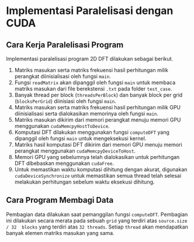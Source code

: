# Implementasi Paralelisasi dengan CUDA

## Cara Kerja Paralelisasi Program
Implementasi paralelisasi program 2D DFT dilakukan sebagai
berikut.
1. Matriks masukan serta matriks frekuensi hasil perhitungan milik perangkat
   diinisialisasi oleh fungsi `main`.
2. Fungsi `readMatrix` akan dipanggil oleh fungsi `main` untuk membaca matriks 
   masukan dari file berekstensi `.txt` pada folder `test_case`.
3. Banyak thread per block (`threadsPerBlock`) dan banyak block per grid 
   (`blocksPerGrid`) diinisiasi oleh fungsi `main`.
4. Matriks masukan serta matriks frekuensi hasil perhitungan milik GPU
   diinisialisasi serta dialokasikan memorinya oleh fungsi `main`.
5. Matriks masukan dikirim dari memori perangkat menuju memori GPU menggunakan 
   `cudaMemcpyHostToDevice`.
6. Komputasi DFT dilakukan menggunakan fungsi `computeDFT` yang dipanggil oleh 
   fungsi `main` untuk mengeksekusi kernel.
7. Matriks hasil komputasi DFT dikirim dari memori GPU menuju memori perangkat 
   menggunakan `cudaMemcpyDeviceToHost`.
8. Memori GPU yang sebelumnya telah dialokasikan untuk perhitungan DFT dibebaskan 
   menggunakan `cudaFree`.
9. Untuk memastikan waktu komputasi dihitung dengan akurat, digunakan 
   `cudaDeviceSynchronize` untuk memastikan semua thread telah selesai melakukan 
   perhitungan sebelum waktu eksekusi dihitung.

## Cara Program Membagi Data
Pembagian data dilakukan saat pemanggilan fungsi `computeDFT`. Pembagian ini 
dilakukan secara merata pada sebuah `grid` yang terdiri atas `source.size / 32 
blocks` yang terdiri atas `32 threads`. Setiap `thread` akan mendapatkan banyak 
elemen matriks masukan yang sama.
